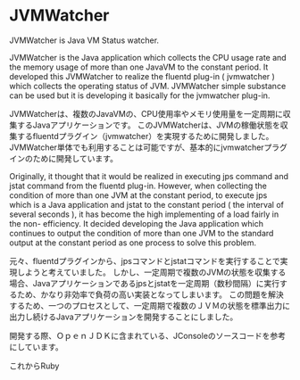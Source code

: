 JVMWatcher
==========

JVMWatcher is Java VM Status watcher.

JVMWatcher is the Java application which collects the CPU usage rate and the memory usage of more than one JavaVM to the constant period.
It developed this JVMWatcher to realize the fluentd plug-in ( jvmwatcher ) which collects the operating status of JVM.
JVMWatcher simple substance can be used but it is developing it basically for the jvmwatcher plug-in.

JVMWatcherは、複数のJavaVMの、CPU使用率やメモリ使用量を一定周期に収集するJavaアプリケーションです。
このJVMWatcherは、JVMの稼働状態を収集するfluentdプラグイン（jvmwatcher）を実現するために開発しました。
JVMWatcher単体でも利用することは可能ですが、基本的にjvmwatcherプラグインのために開発しています。

Originally, it thought that it would be realized in executing jps command and jstat command from the fluentd plug-in.
However, when collecting the condition of more than one JVM at the constant period, to execute jps which is a Java application and jstat to the constant period ( the interval of several seconds ), it has become the high implementing of a load fairly in the non- efficiency.
It decided developing the Java application which continues to output the condition of more than one JVM to the standard output at the constant period as one process to solve this problem.

元々、fluentdプラグインから、jpsコマンドとjstatコマンドを実行することで実現しようと考えていました。
しかし、一定周期で複数のJVMの状態を収集する場合、Javaアプリケーションであるjpsとjstatを一定周期（数秒間隔）に実行するため、かなり非効率で負荷の高い実装となってしまいます。
この問題を解決するため、一つのプロセスとして、一定周期で複数のＪＶＭの状態を標準出力に出力し続けるJavaアプリケーションを開発することにしました。

開発する際、ＯｐｅｎＪＤＫに含まれている、JConsoleのソースコードを参考にしています。

これからRuby
